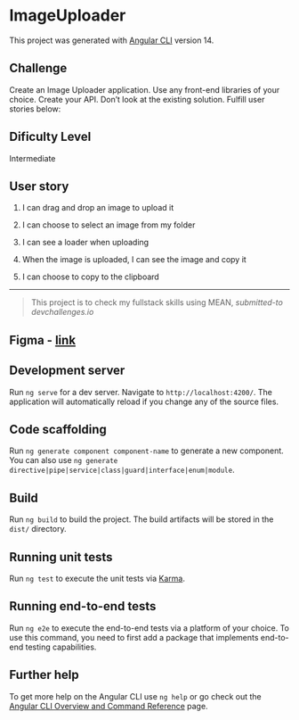 # ImageUploader

This project was generated with [Angular CLI](https://github.com/angular/angular-cli) version 14.

## Challenge 

Create an Image Uploader application. Use any front-end libraries of your choice. Create your API. Don’t look at the existing solution. Fulfill user stories below:

## Dificulty Level
Intermediate

## User story

1. I can drag and drop an image to upload it

2. I can choose to select an image from my folder

3. I can see a loader when uploading

4. When the image is uploaded, I can see the image and copy it

5. I can choose to copy to the clipboard

---

>This project is to check my fullstack skills using MEAN, _submitted-to_ *devchallenges.io*

## Figma - [link](https://www.figma.com/file/NxbZm3CAovYh89dFXe7EOw/Image-Uploader?type=design&node-id=0-1&t=bCK9d3JLB9r5Johv-0)

## Development server

Run `ng serve` for a dev server. Navigate to `http://localhost:4200/`. The application will automatically reload if you change any of the source files.

## Code scaffolding

Run `ng generate component component-name` to generate a new component. You can also use `ng generate directive|pipe|service|class|guard|interface|enum|module`.

## Build

Run `ng build` to build the project. The build artifacts will be stored in the `dist/` directory.

## Running unit tests

Run `ng test` to execute the unit tests via [Karma](https://karma-runner.github.io).

## Running end-to-end tests

Run `ng e2e` to execute the end-to-end tests via a platform of your choice. To use this command, you need to first add a package that implements end-to-end testing capabilities.

## Further help

To get more help on the Angular CLI use `ng help` or go check out the [Angular CLI Overview and Command Reference](https://angular.io/cli) page.

